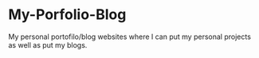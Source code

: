 # My-Porfolio-Blog
My personal portofilo/blog websites where I can put my personal projects as well as put my blogs.
